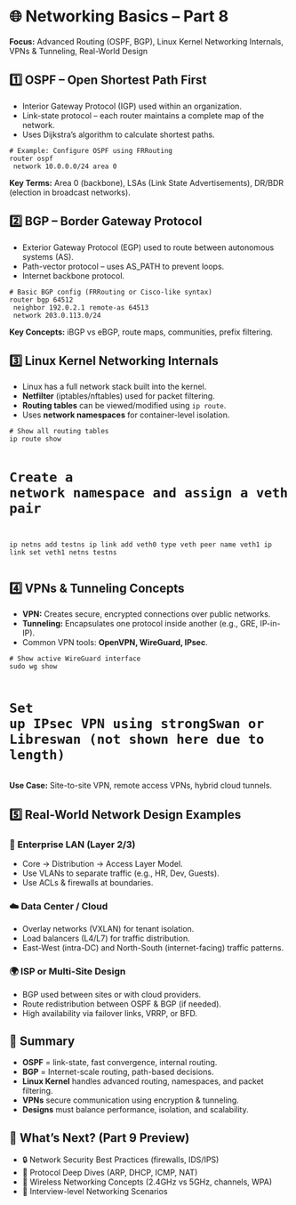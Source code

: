 <!DOCTYPE html>
<html lang="en">
<head>
  <meta charset="UTF-8">

</head>
<body>

  <h1>🌐 Networking Basics – Part 8</h1>
  <p><strong>Focus:</strong> Advanced Routing (OSPF, BGP), Linux Kernel Networking Internals, VPNs & Tunneling, Real-World Design</p>

  <!-- 1. OSPF -->
  <h2>1️⃣ OSPF – Open Shortest Path First</h2>
  <ul>
    <li>Interior Gateway Protocol (IGP) used within an organization.</li>
    <li>Link-state protocol – each router maintains a complete map of the network.</li>
    <li>Uses Dijkstra’s algorithm to calculate shortest paths.</li>
  </ul>
  <pre><code># Example: Configure OSPF using FRRouting
router ospf
 network 10.0.0.0/24 area 0
</code></pre>
  <p><strong>Key Terms:</strong> Area 0 (backbone), LSAs (Link State Advertisements), DR/BDR (election in broadcast networks).</p>

  <!-- 2. BGP -->
  <h2>2️⃣ BGP – Border Gateway Protocol</h2>
  <ul>
    <li>Exterior Gateway Protocol (EGP) used to route between autonomous systems (AS).</li>
    <li>Path-vector protocol – uses AS_PATH to prevent loops.</li>
    <li>Internet backbone protocol.</li>
  </ul>
  <pre><code># Basic BGP config (FRRouting or Cisco-like syntax)
router bgp 64512
 neighbor 192.0.2.1 remote-as 64513
 network 203.0.113.0/24</code></pre>
  <p><strong>Key Concepts:</strong> iBGP vs eBGP, route maps, communities, prefix filtering.</p>

  <!-- 3. Linux Kernel Networking Internals -->
  <h2>3️⃣ Linux Kernel Networking Internals</h2>
  <ul>
    <li>Linux has a full network stack built into the kernel.</li>
    <li><strong>Netfilter</strong> (iptables/nftables) used for packet filtering.</li>
    <li><strong>Routing tables</strong> can be viewed/modified using <code>ip route</code>.</li>
    <li>Uses <strong>network namespaces</strong> for container-level isolation.</li>
  </ul>
  <pre><code># Show all routing tables
ip route show

# Create a network namespace and assign a veth pair
ip netns add testns
ip link add veth0 type veth peer name veth1
ip link set veth1 netns testns</code></pre>

  <!-- 4. VPNs & Tunneling -->
  <h2>4️⃣ VPNs & Tunneling Concepts</h2>
  <ul>
    <li><strong>VPN:</strong> Creates secure, encrypted connections over public networks.</li>
    <li><strong>Tunneling:</strong> Encapsulates one protocol inside another (e.g., GRE, IP-in-IP).</li>
    <li>Common VPN tools: <strong>OpenVPN, WireGuard, IPsec</strong>.</li>
  </ul>
  <pre><code># Show active WireGuard interface
sudo wg show

# Set up IPsec VPN using strongSwan or Libreswan (not shown here due to length)</code></pre>
  <p><strong>Use Case:</strong> Site-to-site VPN, remote access VPNs, hybrid cloud tunnels.</p>

  <!-- 5. Real-World Network Design -->
  <h2>5️⃣ Real-World Network Design Examples</h2>
  <h3>🏢 Enterprise LAN (Layer 2/3)</h3>
  <ul>
    <li>Core → Distribution → Access Layer Model.</li>
    <li>Use VLANs to separate traffic (e.g., HR, Dev, Guests).</li>
    <li>Use ACLs & firewalls at boundaries.</li>
  </ul>

  <h3>☁️ Data Center / Cloud</h3>
  <ul>
    <li>Overlay networks (VXLAN) for tenant isolation.</li>
    <li>Load balancers (L4/L7) for traffic distribution.</li>
    <li>East-West (intra-DC) and North-South (internet-facing) traffic patterns.</li>
  </ul>

  <h3>🌍 ISP or Multi-Site Design</h3>
  <ul>
    <li>BGP used between sites or with cloud providers.</li>
    <li>Route redistribution between OSPF & BGP (if needed).</li>
    <li>High availability via failover links, VRRP, or BFD.</li>
  </ul>

  <!-- Summary -->
  <h2>🧠 Summary</h2>
  <ul>
    <li><strong>OSPF</strong> = link-state, fast convergence, internal routing.</li>
    <li><strong>BGP</strong> = Internet-scale routing, path-based decisions.</li>
    <li><strong>Linux Kernel</strong> handles advanced routing, namespaces, and packet filtering.</li>
    <li><strong>VPNs</strong> secure communication using encryption & tunneling.</li>
    <li><strong>Designs</strong> must balance performance, isolation, and scalability.</li>
  </ul>

  <h2>📍 What’s Next? (Part 9 Preview)</h2>
  <ul>
    <li>🔒 Network Security Best Practices (firewalls, IDS/IPS)</li>
    <li>🧪 Protocol Deep Dives (ARP, DHCP, ICMP, NAT)</li>
    <li>📶 Wireless Networking Concepts (2.4GHz vs 5GHz, channels, WPA)</li>
    <li>🧠 Interview-level Networking Scenarios</li>
  </ul>

</body>
</html>
